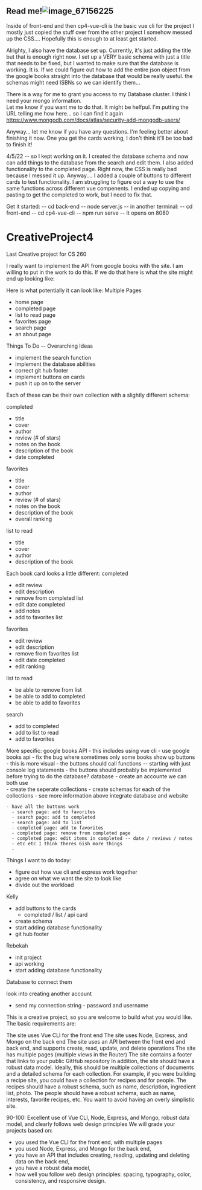## Read me!![image_67156225](https://user-images.githubusercontent.com/95512267/162015809-5565561f-e436-44f9-bc87-a49bcb5a8444.JPG)

Inside of front-end and then cp4-vue-cli is the basic vue cli for the project
I mostly just copied the stuff over from the other project
I somehow messed up the CSS....
Hopefully this is enough to at least get started.

Alrighty, I also have the database set up. Currently, it's just adding the title but that is enough right now. I set up a VERY basic schema with just a title that needs to be fixed, but I wanted to make sure that the database is working. It is. 
If we could figure out how to add the entire json object from the google books straight into the database that would be really useful. 
the schemas might need ISBNs so we can identify them...

There is a way for me to grant you access to my Database cluster.
I think I need your mongo information.  
Let me know if you want me to do that. It might be helfpul. 
I'm putting the URL telling me how here... so I can find it again
https://www.mongodb.com/docs/atlas/security-add-mongodb-users/

Anyway... let me know if you have any questions. I'm feeling better about finishing it now. 
One you get the cards working, I don't think it'll be too bad to finish it!


4/5/22 -- so I kept working on it. I created the database schema and now can add things to the database from the search and edit them. I also added functionality to the completed page. Right now, the CSS is really bad because I messed it up. Anyway.... I added a couple of buttons to different cards to test functionality. I am struggling to figure out a way to use the same functions across different vue compenents. I ended up copying and pasting to get the completed to work, but I need to fix that.  


Get it started: 
-- cd back-end
-- node server.js
-- in another terminal:
-- cd front-end
-- cd cp4-vue-cli
-- npm run serve
-- It opens on 8080


# CreativeProject4
Last Creative project for CS 260


I really want to implement the API from google books with the site. I am willing to put in the work to do this.
If we do that here is what the site might end up looking like: 

Here is what potentially it can look like:
Multiple Pages
 - home page
 - completed page
 - list to read page
 - favorites page
 - search page
 - an about page
 
 Things To Do -- Overarching Ideas
  - implement the search function
  - implement the database abilities
  - correct git hub footer
  - implement buttons on cards
  - push it up on to the server
  
 
 
 Each of these can be their own collection with a slightly different schema:
 
  completed
   - title
   - cover
   - author
   - review (# of stars)
   - notes on the book
   - description of the book
   - date completed

  favorites
   - title
   - cover
   - author
   - review (# of stars)
   - notes on the book
   - description of the book
   - overall ranking


  list to read
   - title
   - cover
   - author
   - description of the book

Each book card looks a little different:
 completed
   - edit review
   - edit description
   - remove from completed list
   - edit date completed
   - add notes
   - add to favorites list
 
 favorites
   - edit review
   - edit description
   - remove from favorites list
   - edit date completed
   - edit ranking
 
 list to read
   - be able to remove from list
   - be able to add to completed
   - be able to add to favorites
 
 search
   - add to completed
   - add to list to read
   - add to favorites
 

More specific:
google books API
     - this includes using vue cli
     - use google books api
     - fix the bug where sometimes only some books show up
buttons
     - this is more visual
     - the buttons should call functions -- starting with just console log statements
     - the buttons should probably be implemented before trying to do the database?
 database
    - create an accounte we can both use   
    - create the seperate collections
    - create schemas for each of the collections
    - see more information above
integrate database and website


    - have all the buttons work
      - search page: add to favorites
      - search page: add to completed
      - search page: add to list
      - completed page: add to favorites
      - completed page: remove from completed page
      - completed page: edit items in completed -- date / reviews / notes
      - etc etc I think theres 6ish more things
      - 





Things I want to do today:
  - figure out how vue cli and express work together
  - agree on what we want the site to look like
  - divide out the workload
  




Kelly
 - add buttons to the cards
 	- completed / list / api card 
 - create schema
 - start adding database functionality
 - git hub footer

Rebekah
- init project 
- api working
- start adding database functionality
 

Database to connect them


look into creating another account

- send my connection string - password and username






This is a creative project, so you are welcome to build what you would like. The basic requirements are:

The site uses Vue CLI for the front end
The site uses Node, Express, and Mongo on the back end
The site uses an API between the front end and back end, and supports create, read, update, and delete operations
The site has multiple pages (multiple views in the Router)
The site contains a footer that links to your public GitHub repository
In addition, the site should have a robust data model. Ideally, this should be multiple collections of documents and a detailed schema for each collection. For example, if you were building a recipe site, you could have a collection for recipes and for people. The recipes should have a robust schema, such as name, description, ingredient list, photo. The people should have a robust schema, such as name, interests, favorite recipes, etc.  You want to avoid having an overly simplistic site.


90-100: Excellent use of Vue CLI, Node, Express, and Mongo, robust data model, and clearly follows web design principles
We will grade your projects based on:
 - you used the Vue CLI for the front end, with multiple pages
 - you used Node, Express, and Mongo for the back end,
 - you have an API that includes creating, reading, updating and deleting data on the back end,
 - you have a robust data model,
 - how well you follow web design principles: spacing, typography, color, consistency, and responsive design.
